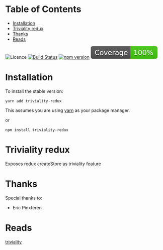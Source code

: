 # Table of Contents

* [Installation](#installation)
* [Triviality redux](#triviality-redux)
* [Thanks](#thanks)
* [Reads](#reads)


![Licence](https://img.shields.io/npm/l/triviality-logger.svg) [![Build Status](https://travis-ci.org/epinxteren/triviality-logger.svg?branch=master)](https://travis-ci.org/epinxteren/triviality-logger) [![npm version](https://badge.fury.io/js/triviality-logger.svg)](https://badge.fury.io/js/triviality-logger) ![coverage](https://github.com/epinxteren/triviality-logger/raw/master/docs/coverage.svg?sanitize=true)  

# Installation

To install the stable version:

```
yarn add triviality-redux
```

This assumes you are using [yarn](https://yarnpkg.com) as your package manager.

or 

```
npm install triviality-redux
```

# Triviality redux

Exposes redux createStore as triviality feature
# Thanks

Special thanks to:

* Eric Pinxteren

# Reads

[triviality](https://github.com/epinxteren/triviality)

